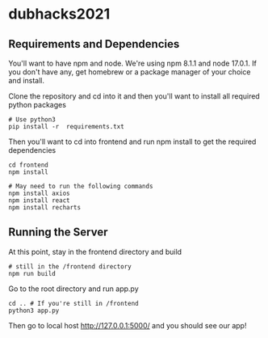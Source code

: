 # dubhacks2021


## Requirements and Dependencies 
You'll want to have npm and node. We're using npm 8.1.1 and node 17.0.1.
If you don't have any, get homebrew or a package manager of your choice and install.

Clone the repository and cd into it and then you'll want to install all required python packages
```
# Use python3
pip install -r  requirements.txt
```

Then you'll want to cd into frontend and run npm install to get the required dependencies
```
cd frontend
npm install

# May need to run the following commands
npm install axios
npm install react
npm install recharts
```


## Running the Server
At this point, stay in the frontend directory and build

```
# still in the /frontend directory
npm run build
```

Go to the root directory and run app.py
```
cd .. # If you're still in /frontend
python3 app.py
```

Then go to local host http://127.0.0.1:5000/ and you should see our app!

